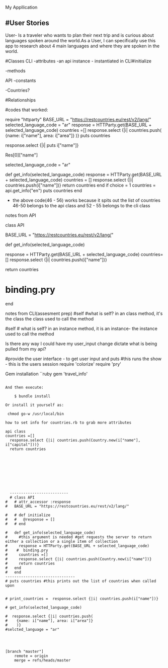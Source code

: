 My Appllication 



#User Stories
- 
User- Is a traveler who wants to plan their next trip and is curious about languages spoken around the world.As a User, I can specifically use this app to research about 4 main languages and where they are spoken in the world.

#Classes 
CLI 
 -attributes 
  -an api instance - instantiated in CLI#initialize



 -methods


API 
-constants


-Countries? 




#Relationships



#codes that worked: 


require "httparty"
BASE_URL = "https://restcountries.eu/rest/v2/lang/"
selected_language_code = "ar"
response = HTTParty.get(BASE_URL + selected_language_code)
countries =[]
 response.select {|i| countries.push(
   {name: i["name"], area: i["area"]}
   )}
   puts countries 

response.select {|i| puts i["name"]}

 Res[0]["name"]

selected_language_code = "ar"

def get_info(selected_language_code)
 response = HTTParty.get(BASE_URL + selected_language_code)
 countries = []
 response.select {|i| countries.push(i["name"])}
 return countries
end
if choice = 1 
   countries = api.get_info("en")
   puts countries
  end 
 - the above code(46 - 56) works because it spits out the list of countries  46-50 belongs to the api class and 52 - 55 belongs to the cli class 

notes from API 

class API 

  BASE_URL = "https://restcountries.eu/rest/v2/lang/"


def get_info(selected_language_code)

 response = HTTParty.get(BASE_URL + selected_language_code)
 countries=[]
 response.select {|i| countries.push(i["name"])}

 return countries
#  binding.pry

end

notes from CLI(assesment prep) 
 #self #what is self? in an class method, it's the class  the class used to call the method

#self # what is self? in an instance method, it is an instance- the instance used to call the method
    
 Is there any way I could have my user_input change dictate what is being pulled from my api? 


#provide the user interface - to get user input and puts
#this runs the show - this is the users session
require 'colorize'
 require 'pry'

Gem installation 
``ruby
gem 'travel_info'
```

And then execute:

    $ bundle install

Or install it yourself as:

 chmod go-w /usr/local/bin

how to set info for countries.rb to grab more attributes 

api class
countries =[]
  response.select {|i| countries.push(Country.new(i["name"], i["capital"]))}
  return countries

  







  --------------------------
  # class API 
#   # attr_accessor :response
#   BASE_URL = "https://restcountries.eu/rest/v2/lang/"

#   # def initialize
#   #   @response = []
#   # end

#   def get_info(selected_language_code)
#     #this argument is needed #get requests the server to return either a collection or a single item of collection 
#     response = HTTParty.get(BASE_URL + selected_language_code)  
#    #  binding.pry
#     countries =[]
#     response.select {|i| countries.push(Country.new(i["name"])}
#     return countries
#   end
#   end 
-------------------------------
# puts countries #this prints out the list of countries when called upon 


# print_countries =  response.select {|i| countries.push(i["name"])}

# get_info(selected_language_code)

#  response.select {|i| countries.push(
#    {name: i["name"], area: i["area"]}
#    )}
#selcted_language = "ar"




[branch "master"]
	remote = origin
	merge = refs/heads/master
  